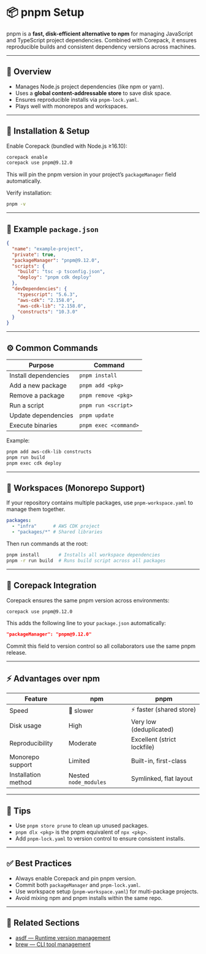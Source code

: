 
# 📦 pnpm Setup

pnpm is a **fast, disk-efficient alternative to npm** for managing JavaScript and TypeScript project dependencies. Combined with Corepack, it ensures reproducible builds and consistent dependency versions across machines.

---

## 🧭 Overview

* Manages Node.js project dependencies (like npm or yarn).
* Uses a **global content-addressable store** to save disk space.
* Ensures reproducible installs via `pnpm-lock.yaml`.
* Plays well with monorepos and workspaces.

---

## 🚀 Installation & Setup

Enable Corepack (bundled with Node.js ≥16.10):

```bash
corepack enable
corepack use pnpm@9.12.0
```

This will pin the pnpm version in your project’s `packageManager` field automatically.

Verify installation:

```bash
pnpm -v
```

---

## 📄 Example `package.json`

```json
{
  "name": "example-project",
  "private": true,
  "packageManager": "pnpm@9.12.0",
  "scripts": {
    "build": "tsc -p tsconfig.json",
    "deploy": "pnpm cdk deploy"
  },
  "devDependencies": {
    "typescript": "5.6.3",
    "aws-cdk": "2.158.0",
    "aws-cdk-lib": "2.158.0",
    "constructs": "10.3.0"
  }
}
```

---

## ⚙️ Common Commands

| Purpose              | Command               |
| -------------------- | --------------------- |
| Install dependencies | `pnpm install`        |
| Add a new package    | `pnpm add <pkg>`      |
| Remove a package     | `pnpm remove <pkg>`   |
| Run a script         | `pnpm run <script>`   |
| Update dependencies  | `pnpm update`         |
| Execute binaries     | `pnpm exec <command>` |

Example:

```bash
pnpm add aws-cdk-lib constructs
pnpm run build
pnpm exec cdk deploy
```

---

## 🧱 Workspaces (Monorepo Support)

If your repository contains multiple packages, use `pnpm-workspace.yaml` to manage them together.

```yaml
packages:
  - "infra"      # AWS CDK project
  - "packages/*" # Shared libraries
```

Then run commands at the root:

```bash
pnpm install       # Installs all workspace dependencies
pnpm -r run build  # Runs build script across all packages
```

---

## 🧩 Corepack Integration

Corepack ensures the same pnpm version across environments:

```bash
corepack use pnpm@9.12.0
```

This adds the following line to your `package.json` automatically:

```json
"packageManager": "pnpm@9.12.0"
```

Commit this field to version control so all collaborators use the same pnpm release.

---

## ⚡ Advantages over npm

| Feature             | npm                   | pnpm                        |
| ------------------- | --------------------- | --------------------------- |
| Speed               | 🐢 slower             | ⚡ faster (shared store)     |
| Disk usage          | High                  | Very low (deduplicated)     |
| Reproducibility     | Moderate              | Excellent (strict lockfile) |
| Monorepo support    | Limited               | Built-in, first-class       |
| Installation method | Nested `node_modules` | Symlinked, flat layout      |

---

## 🧰 Tips

* Use `pnpm store prune` to clean up unused packages.
* `pnpm dlx <pkg>` is the pnpm equivalent of `npx <pkg>`.
* Add `pnpm-lock.yaml` to version control to ensure consistent installs.

---

## ✅ Best Practices

* Always enable Corepack and pin pnpm version.
* Commit both `packageManager` and `pnpm-lock.yaml`.
* Use workspace setup (`pnpm-workspace.yaml`) for multi-package projects.
* Avoid mixing npm and pnpm installs within the same repo.

---

## 🔗 Related Sections

* [asdf — Runtime version management](../asdf/README.md)
* [brew — CLI tool management](../brew/README.md)
